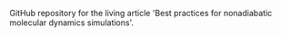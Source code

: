 GitHub repository for the living article 'Best practices for nonadiabatic molecular dynamics simulations'.
